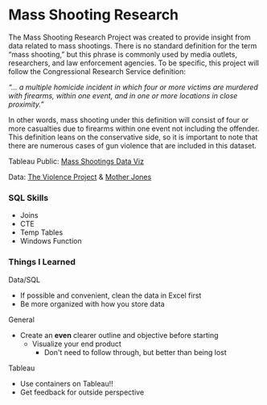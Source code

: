 # Mass Shooting Research

The Mass Shooting Research Project was created to provide insight from data related to mass shootings. There is no standard definition for the term “mass shooting,” but this phrase is commonly used by media outlets, researchers, and law enforcement agencies. To be specific, this project will follow the Congressional Research Service definition: 

*“... a multiple homicide incident in which four or more victims are murdered with firearms, within one event, and in one or more locations in close proximity.”*

In other words, mass shooting under this definition will consist of four or more casualties due to firearms within one event not including the offender. This definition leans on the conservative side, so it is important to note that there are numerous cases of gun violence that are included in this dataset. 


Tableau Public: [Mass Shootings Data Viz](https://public.tableau.com/views/Mass_Shootings/Dashboard3?:language=en-US&publish=yes&:display_count=n&:origin=viz_share_link)

Data: [The Violence Project](https://www.theviolenceproject.org/) & [Mother Jones](https://www.motherjones.com/politics/2012/12/mass-shootings-mother-jones-full-data/)

### SQL Skills
* Joins 
* CTE
* Temp Tables
* Windows Function


### Things I Learned

Data/SQL
* If possible and convenient, clean the data in Excel first
* Be more organized with how you store data 

General
* Create an **even** clearer outline and objective before starting
    *  Visualize your end product 
       * Don't need to follow through, but better than being lost  

Tableau
*  Use containers on Tableau!!
*  Get feedback for outside perspective

